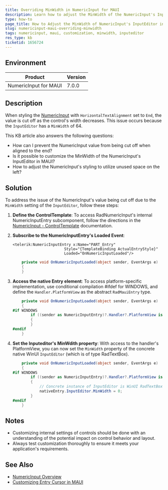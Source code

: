 ```yaml
---
title: Overriding MinWidth in NumericInput for MAUI
description: Learn how to adjust the MinWidth of the NumericInput's InputEditor in MAUI to prevent content from being cut off.
type: how-to
page_title: How to Adjust the MinWidth of NumericInput's InputEditor in MAUI
slug: numericinput-maui-overriding-minwidth
tags: numericinput, maui, customization, minwidth, inputeditor
res_type: kb
ticketid: 1656724
---
```


## Environment

| Product | Version |
| --- | --- |
| NumericInput for MAUI | 7.0.0 |

## Description

When styling the [NumericInput](https://docs.telerik.com/devtools/maui/controls/numericinput/overview) with `HorizontalTextAlignment` set to `End`, the value is cut off as the control's width decreases. This issue occurs because the `InputEditor` has a `MinWidth` of 64.

This KB article also answers the following questions:
- How can I prevent the NumericInput value from being cut off when aligned to the end?
- Is it possible to customize the MinWidth of the NumericInput's InputEditor in MAUI?
- How to adjust the NumericInput's styling to utilize unused space on the left?

## Solution

To address the issue of the NumericInput's value being cut off due to the `MinWidth` setting of the `InputEditor`, follow these steps:

1. **Define the ControlTemplate**:  To access RadNumericInput's internal NumericInputEntry subcomponent, follow the directions in the [NumericInput - ControlTemplate](https://docs.telerik.com/devtools/maui/controls/numericinput/control-template) documentation.

2. **Subscribe to the NumericInputEntry's Loaded Event**:  

    ```xaml
    <telerik:NumericInputEntry x:Name="PART_Entry"
                           Style="{TemplateBinding ActualEntryStyle}"
                           Loaded="OnNumericInputLoaded"/>
    ```
    ```csharp
        private void OnNumericInputLoaded(object sender, EventArgs e)
        {  
        }
    ```

3. **Access the native Entry element**:  To access platform-specific implementation, use conditional compilation #ifdef for WINDOWS, and define the `Handler.PlatformView` as the abstract `RadMauiEntry` type.

    ```csharp
        private void OnNumericInputLoaded(object sender, EventArgs e)
        {
    #if WINDOWS
            if ((sender as NumericInputEntry)?.Handler?.PlatformView is RadMauiEntry nativeEntry)
            {
            }
    #endif
        }
    ```

4. **Set the Inputeditor's MinWdith property**:  With access to the handler's PlatformView, you can now set the `MinWidth` property of the concrete native WinUI `InputEditor` (which is of type RadTextBox).

    ```csharp
        private void OnNumericInputLoaded(object sender, EventArgs e)
        {
    #if WINDOWS
            if ((sender as NumericInputEntry)?.Handler?.PlatformView is RadMauiEntry nativeEntry)
            {
                // Concrete instance of InputEditor is WinUI RadTextBox
                nativeEntry.InputEditor.MinWidth = 0;
            }
    #endif
        }
    ```

## Notes

- Customizing internal settings of controls should be done with an understanding of the potential impact on control behavior and layout.
- Always test customization thoroughly to ensure it meets your application's requirements.

## See Also

- [NumericInput Overview](https://docs.telerik.com/devtools/maui/controls/numericinput/overview)
- [Customizing Entry Cursor in MAUI](https://docs.telerik.com/devtools/maui/knowledge-base/entry-cursor-customization)
